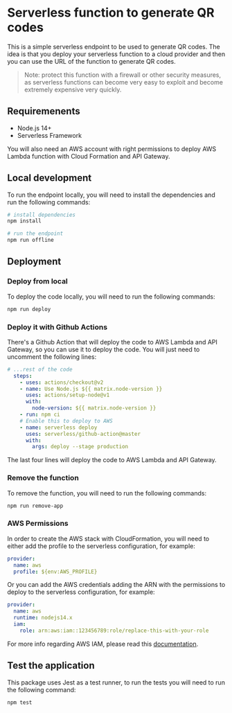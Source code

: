 # Serverless function to generate QR codes

This is a simple serverless endpoint to be used to generate QR codes.
The idea is that you deploy your serverless function to a cloud provider and
then you can use the URL of the function to generate QR codes.

> Note: protect this function with a firewall or other security measures, as serverless functions can become very easy to exploit and become extremely expensive very quickly.

## Requiremenents

- Node.js 14+
- Serverless Framework

You will also need an AWS account with right permissions to deploy AWS Lambda function with Cloud Formation and API Gateway.

## Local development

To run the endpoint locally, you will need to install the dependencies and run the following commands:

```bash
# install dependencies
npm install

# run the endpoint
npm run offline
```

## Deployment

### Deploy from local

To deploy the code locally, you will need to run the following commands:

```bash
npm run deploy
```

### Deploy it with Github Actions

There's a Github Action that will deploy the code to AWS Lambda and API Gateway, so you can use it to deploy the code.
You will just need to uncomment the following lines:

```yaml
# ...rest of the code
  steps:
    - uses: actions/checkout@v2
    - name: Use Node.js ${{ matrix.node-version }}
      uses: actions/setup-node@v1
      with:
        node-version: ${{ matrix.node-version }}
    - run: npm ci
    # Enable this to deploy to AWS
    - name: serverless deploy
      uses: serverless/github-action@master
      with:
        args: deploy --stage production
```

The last four lines will deploy the code to AWS Lambda and API Gateway.

### Remove the function

To remove the function, you will need to run the following commands:

```bash
npm run remove-app
```

### AWS Permissions

In order to create the AWS stack with CloudFormation, you will need to either add the profile to the serverless configuration, for example:

```yaml
provider:
  name: aws
  profile: ${env:AWS_PROFILE}
```

Or you can add the AWS credentials adding the ARN with the permissions to deploy to the serverless configuration, for example:

```yaml
provider:
  name: aws
  runtime: nodejs14.x
  iam:
    role: arn:aws:iam::123456789:role/replace-this-with-your-role
```

For more info regarding AWS IAM, please read this [documentation](https://www.serverless.com/framework/docs/providers/aws/guide/iam).

## Test the application

This package uses Jest as a test runner, to run the tests you will need to run the following command:

```bash
npm test
```
